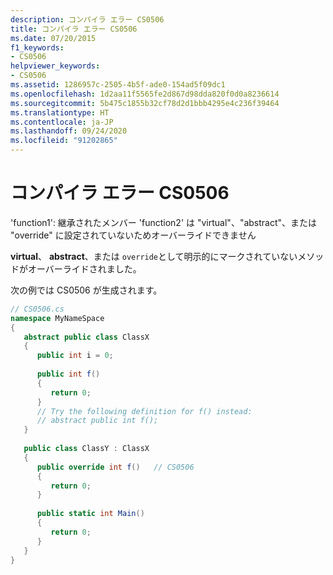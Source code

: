 ```yaml
---
description: コンパイラ エラー CS0506
title: コンパイラ エラー CS0506
ms.date: 07/20/2015
f1_keywords:
- CS0506
helpviewer_keywords:
- CS0506
ms.assetid: 1286957c-2505-4b5f-ade0-154ad5f09dc1
ms.openlocfilehash: 1d2aa11f5565fe2d867d98dda820f0d0a8236614
ms.sourcegitcommit: 5b475c1855b32cf78d2d1bbb4295e4c236f39464
ms.translationtype: HT
ms.contentlocale: ja-JP
ms.lasthandoff: 09/24/2020
ms.locfileid: "91202865"
---
```

# <a name="compiler-error-cs0506"></a>コンパイラ エラー CS0506

'function1': 継承されたメンバー 'function2' は "virtual"、"abstract"、または "override" に設定されていないためオーバーライドできません  
  
 **virtual**、 **abstract**、または `override`として明示的にマークされていないメソッドがオーバーライドされました。  
  
 次の例では CS0506 が生成されます。  
  
```csharp  
// CS0506.cs  
namespace MyNameSpace  
{  
   abstract public class ClassX  
   {  
      public int i = 0;  
  
      public int f()  
      {  
         return 0;  
      }  
      // Try the following definition for f() instead:  
      // abstract public int f();  
   }  
  
   public class ClassY : ClassX  
   {  
      public override int f()   // CS0506  
      {  
         return 0;  
      }  
  
      public static int Main()  
      {  
         return 0;  
      }  
   }  
}  
```
